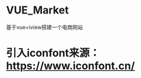 # VUE_Market
基于vue+iview搭建一个电商网站




<!-- VUE引入iconfont图标 -->
# 引入iconfont来源：https://www.iconfont.cn/
